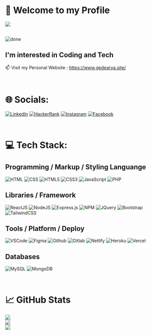 # 👋 Welcome to my Profile 

<a href="https://visitcount.itsvg.in">
<img src="https://komarev.com/ghpvc/?username=gedearya&style=flat-square&color=blue" />
</a>

<br>
<br>
  
![done](https://user-images.githubusercontent.com/75374189/232329385-f36f7dda-0980-4f12-aa01-7921e07c5447.gif)

## I'm interested in Coding and Tech
📫 Visit my Personal Website : https://www.gedearya.site/


<br>

# 🌐 Socials:
[![LinkedIn](https://img.shields.io/badge/LinkedIn-0077B5?style=for-the-badge&logo=linkedin&logoColor=white)](https://www.linkedin.com/in/i-gede-arya-danny-pratama-21116110a/) [![HackerRank](https://img.shields.io/badge/-Hackerrank-2EC866?style=for-the-badge&logo=HackerRank&logoColor=white)](https://www.hackerrank.com/igd_ad_pratama?hr_r=1) [![Instagram](https://img.shields.io/badge/Instagram-E4405F?style=for-the-badge&logo=instagram&logoColor=white)](https://www.instagram.com/igd.ad.pratama/?hl=id) [![Facebook](https://img.shields.io/badge/Facebook-1877F2?style=for-the-badge&logo=facebook&logoColor=white)](https://www.facebook.com/profile.php?id=100007372423072)

<br>

# 💻 Tech Stack:
## Programming / Markup / Styling Languange
![HTML](https://img.shields.io/badge/HTML-239120?style=for-the-badge&logo=html5&logoColor=white) ![CSS](https://img.shields.io/badge/CSS-239120?&style=for-the-badge&logo=css3&logoColor=white) ![HTML5](https://img.shields.io/badge/HTML5-E34F26?style=for-the-badge&logo=html5&logoColor=white) ![CSS3](https://img.shields.io/badge/css3-%231572B6.svg?style=for-the-badge&logo=css3&logoColor=white) ![JavaScript](https://img.shields.io/badge/javascript-%23323330.svg?style=for-the-badge&logo=javascript&logoColor=%23F7DF1E) ![PHP](https://img.shields.io/badge/php-%23777BB4.svg?style=for-the-badge&logo=php&logoColor=white) 

## Libraries / Framework
![ReactJS](https://img.shields.io/badge/React-20232A?style=for-the-badge&logo=react&logoColor=61DAFB) ![NodeJS](https://img.shields.io/badge/node.js-6DA55F?style=for-the-badge&logo=node.js&logoColor=white) ![Express.js](https://img.shields.io/badge/express.js-%23404d59.svg?style=for-the-badge&logo=express&logoColor=%2361DAFB) ![NPM](https://img.shields.io/badge/NPM-%23000000.svg?style=for-the-badge&logo=npm&logoColor=white) ![JQuery](	https://img.shields.io/badge/jQuery-0769AD?style=for-the-badge&logo=jquery&logoColor=white) ![Bootstrap](https://img.shields.io/badge/bootstrap-%23563D7C.svg?style=for-the-badge&logo=bootstrap&logoColor=white) ![TailwindCSS](https://img.shields.io/badge/tailwindcss-%2338B2AC.svg?style=for-the-badge&logo=tailwind-css&logoColor=white) 

## Tools / Platform / Deploy
![VSCode](https://img.shields.io/badge/Visual_Studio_Code-0078D4?style=for-the-badge&logo=visual%20studio%20code&logoColor=white) ![Figma](https://img.shields.io/badge/figma-%23F24E1E.svg?style=for-the-badge&logo=figma&logoColor=white) ![Github](https://img.shields.io/badge/GitHub-100000?style=for-the-badge&logo=github&logoColor=white) ![Gitlab](https://img.shields.io/badge/GitLab-330F63?style=for-the-badge&logo=gitlab&logoColor=white) ![Netlify](https://img.shields.io/badge/netlify-%23000000.svg?style=for-the-badge&logo=netlify&logoColor=#00C7B7) ![Heroku](https://img.shields.io/badge/Heroku-430098?style=for-the-badge&logo=heroku&logoColor=white) ![Vercel](https://img.shields.io/badge/vercel-%23000000.svg?style=for-the-badge&logo=vercel&logoColor=white) 

## Databases
![MySQL](https://img.shields.io/badge/mysql-%2300f.svg?style=for-the-badge&logo=mysql&logoColor=white) ![MongoDB](https://img.shields.io/badge/MongoDB-%234ea94b.svg?style=for-the-badge&logo=mongodb&logoColor=white) 

<br>

# 📈 GitHub Stats
![](https://github-readme-stats.vercel.app/api?username=Gedearya&theme=material-palenight&hide_border=true)<br/>
![](https://github-readme-streak-stats.herokuapp.com/?user=Gedearya&theme=material-palenight&hide_border=true)<br/>
![](https://github-readme-stats.vercel.app/api/top-langs/?username=Gedearya&theme=material-palenight&hide_border=true)
<!-- Proudly created with GPRM ( https://gprm.itsvg.in ) -->

<!---
Gedearya/Gedearya is a ✨ special ✨ repository because its `README.md` (this file) appears on your GitHub profile.
You can click the Preview link to take a look at your changes.
--->
